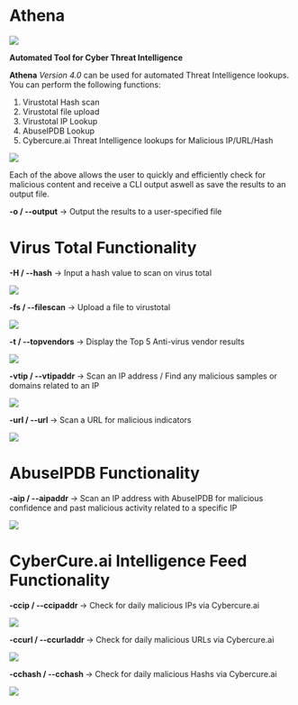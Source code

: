 # Athena

![](images/Athena-header.png)

<b>Automated Tool for Cyber Threat Intelligence</b>

<b>Athena</b> <i>Version 4.0</i> can be used for automated Threat Intelligence lookups. You can perform the following functions:

1) Virustotal Hash scan 
2) Virustotal file upload
3) Virustotal IP Lookup
4) AbuseIPDB Lookup
5) Cybercure.ai Threat Intelligence lookups for Malicious IP/URL/Hash

![](images/Athena-help.png)

Each of the above allows the user to quickly and efficiently check for malicious content and receive a CLI output aswell as save the results to an output file. 

<b> -o / --output</b> -> Output the results to a user-specified file

<h1><b>Virus Total Functionality </b> </h1>

<b>-H / --hash</b> -> Input a hash value to scan on virus total 

![](images/Athena-Hash-Lookup.png)

<b> -fs / --filescan</b> -> Upload a file to virustotal 

![](images/Athena-File-Upload.png)

<b> -t / --topvendors</b> -> Display the Top 5 Anti-virus vendor results

![](images/Athena-Hash-Lookup-top5.png)

<b> -vtip / --vtipaddr </b> -> Scan an IP address / Find any malicious samples or domains related to an IP

![](images/Athena-VT-IP-Lookup.png)

<b> -url / --url </b> -> Scan a URL for malicious indicators

![](images/Athena-VT-MaliciousURL.png)

<h1><b> AbuseIPDB Functionality </b> </h1>

<b> -aip / --aipaddr </b> -> Scan an IP address with AbuseIPDB for malicious confidence and past malicious activity related to a specific IP

![](images/Athena-Abuse-IP-Lookup.png)

<h1><b> CyberCure.ai Intelligence Feed Functionality </b> </h1>

<b> -ccip / --ccipaddr </b> -> Check for daily malicious IPs via Cybercure.ai

![](images/Athena-CC-IP-Lookup.png)

<b> -ccurl / --ccurladdr </b> -> Check for daily malicious URLs via Cybercure.ai

![](images/Athena-CCURL-Lookup.png)

<b> -cchash / --cchash </b> -> Check for daily malicious Hashs via Cybercure.ai

![](images/Athena-CC-Hash-List.png)
